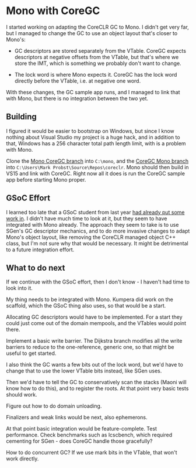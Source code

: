 # Mono with CoreGC

I started working on adapting the CoreCLR GC to Mono.  I didn't get very
far, but I managed to change the GC to use an object layout that's closer
to Mono's:

* GC descriptors are stored separately from the VTable.  CoreGC expects
  descriptors at negative offsets from the VTable, but that's where we store
  the IMT, which is something we probably don't want to change.

* The lock word is where Mono expects it.  CoreGC has the lock word directly
  before the VTable, i.e. at negative one word.

With these changes, the GC sample app runs, and I managed to link that
with Mono, but there is no integration between the two yet.

## Building

I figured it would be easier to bootstrap on Windows, but since I know
nothing about Visual Studio my project is a huge hack, and in addition to
that, Windows has a 256 character total path length limit, with is a problem
with Mono.

Clone the
[Mono CoreGC branch](https://github.com/schani/mono/tree/feature-coregc)
into `C:\mono`, and the
[CoreGC Mono branch](https://github.com/schani/coreclr/tree/mono) into
`C:\Users\Mark Probst\Source\Repos\coreclr`.  Mono should then build
in VS15 and link with CoreGC.  Right now all it does is run the CoreGC
sample app before starting Mono proper.

## GSoC Effort

I learned too late that a GSoC student from last year [had already put some
work in](https://github.com/Spo1ler/mono/commits/master
).  I didn't have much time to look at it, but they seem to have
integrated with Mono already.  The approach they seem to take is to use
SGen's GC descriptor mechanics, and to do more invasive changes to adapt
Mono's object layout, like removing the CoreCLR managed object C++ class, but
I'm not sure why that would be necessary.  It might be detrimental to a
future integration effort.

## What to do next

If we continue with the GSoC effort, then I don't know - I haven't had
time to look into it.

My thing needs to be integrated with Mono.  Kumpera did work on the
scaffold, which the GSoC thing also uses, so that would be a start.

Allocating GC descriptors would have to be implemented.  For a start
they could just come out of the domain mempools, and the VTables would
point there.

Implement a basic write barrier.  The Dijkstra branch modifies all the
write barriers to reduce to the one-reference, generic one, so that
might be useful to get started.

I also think the GC wants a few bits out of the lock word, but we'd
have to change that to use the lower VTable bits instead, like SGen
uses.

Then we'd have to tell the GC to conservatively scan the stacks (Maoni
will know how to do this), and to register the roots.  At that point
very basic tests should work.

Figure out how to do domain unloading.

Finalizers and weak links would be next, also ephemerons.

At that point basic integration would be feature-complete.  Test
performance.  Check benchmarks such as lcscbench, which required
cementing for SGen - does CoreGC handle those gracefully?

How to do concurrent GC?  If we use mark bits in the VTable, that
won't work directly.
